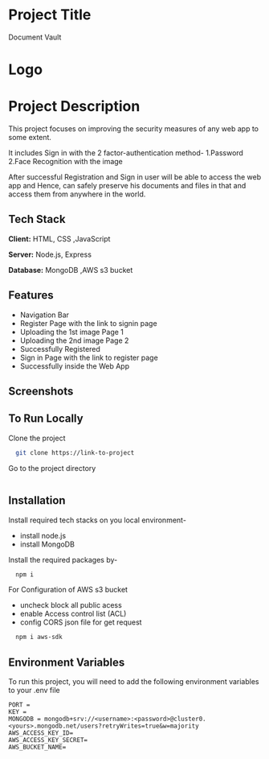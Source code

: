 
# Project Title
Document Vault

# Logo

# Project Description

This project focuses on improving the security measures of any web app to some extent.

It includes Sign in with the 2 factor-authentication method-
1.Password                                                                                                                                                                                                                                                                         2.Face Recognition with the image

After successful Registration and Sign in user will be able to access the web app and Hence, can safely preserve his documents and files in that and access them from anywhere in the world.

## Tech Stack

**Client:** HTML, CSS ,JavaScript

**Server:** Node.js, Express                                                                     

**Database:** MongoDB ,AWS s3 bucket

## Features
- Navigation Bar
- Register Page with the link to signin page
- Uploading the 1st image Page 1
- Uploading the 2nd image Page 2
- Successfully Registered
- Sign in Page with the link to register page
- Successfully inside the Web App


## Screenshots


## To Run Locally

Clone the project

```bash
  git clone https://link-to-project
```

Go to the project directory

```bash

```

## Installation

Install required tech stacks  on you local environment-                                 
- install node.js 
- install MongoDB 







Install the  required packages by-

```bash
  npm i

```

For Configuration of AWS s3 bucket

- uncheck block all public acess
- enable Access control list (ACL) 
- config CORS json file for get request

```bash
  npm i aws-sdk
```  


## Environment Variables

To run this project, you will need to add the following environment variables to your .env file

`PORT = `                                 
`KEY = `                              
`MONGODB = mongodb+srv://<username>:<password>@cluster0.<yours>.mongodb.net/users?retryWrites=true&w=majority`
`AWS_ACCESS_KEY_ID= `                                    
`AWS_ACCESS_KEY_SECRET= `                              
`AWS_BUCKET_NAME=`









